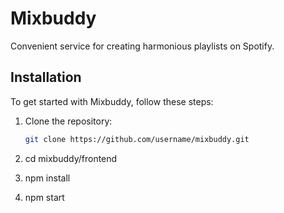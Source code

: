 # Mixbuddy
Convenient service for creating harmonious playlists on Spotify.  
## Installation

To get started with Mixbuddy, follow these steps:

1. Clone the repository:
   ```bash
   git clone https://github.com/username/mixbuddy.git

2.  cd mixbuddy/frontend

3. npm install

4. npm start



